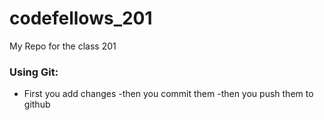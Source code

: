 # codefellows_201
My Repo for the class 201

### Using Git:
- First you add changes
-then you commit them
-then you push them to github
